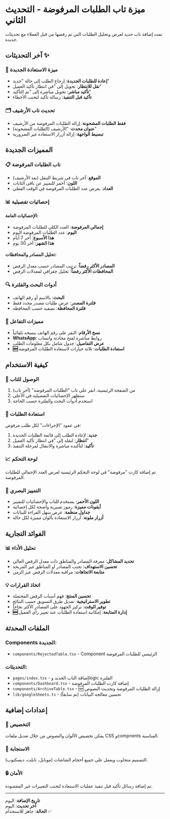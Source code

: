 # ميزة تاب الطلبات المرفوضة - التحديث الثاني

تمت إضافة تاب جديد لعرض وتحليل الطلبات التي تم رفضها من قبل العملاء مع تحديثات جديدة.

## آخر التحديثات ✨

### 🔄 **ميزة الاستعادة الجديدة**
- **إعادة للطلبات الجديدة**: إرجاع الطلب إلى حالة "جديد"
- **نقل للانتظار**: تحويل إلى "في انتظار تأكيد العميل" 
- **تأكيد مباشر**: تحويل مباشرة إلى "تم التأكيد"
- **تأكيد قبل التنفيذ**: رسالة تأكيد لتجنب الأخطاء

### 🗂️ **تحديث تاب الأرشيف**
- **فقط الطلبات المشحونة**: إزالة الطلبات المرفوضة من الأرشيف
- **عنوان محدث**: "الأرشيف (الطلبات المشحونة)"
- **تبسيط الواجهة**: إزالة أزرار الاستعادة غير الضرورية

## المميزات الجديدة

### 📋 تاب الطلبات المرفوضة
- **الموقع**: آخر تاب في شريط التنقل (بعد الأرشيف)
- **اللون**: أحمر للتمييز عن باقي التابات
- **العداد**: يعرض عدد الطلبات المرفوضة في الوقت الفعلي

### 📊 إحصائيات تفصيلية
#### الإحصائيات العامة:
- **إجمالي المرفوضة**: العدد الكلي للطلبات المرفوضة
- **اليوم**: عدد الطلبات المرفوضة اليوم
- **هذا الأسبوع**: آخر 7 أيام
- **هذا الشهر**: آخر 30 يوم

#### تحليل المصادر والمحافظات:
- **المصادر الأكثر رفضاً**: ترتيب المصادر حسب معدل الرفض
- **المحافظات الأكثر رفضاً**: تحليل جغرافي لمعدلات الرفض

### 🔍 أدوات البحث والفلترة
- **البحث**: بالاسم أو رقم الهاتف
- **فلترة المصدر**: عرض طلبات مصدر محدد فقط
- **فلترة المحافظة**: تصفية حسب المحافظة

### 📱 مميزات التفاعل
- **نسخ الأرقام**: النقر على رقم الهاتف ينسخه تلقائياً
- **WhatsApp**: روابط مباشرة لفتح محادثة واتساب
- **عرض التفاصيل**: جدول شامل بكل معلومات الطلب
- **🆕 استعادة الطلبات**: ثلاثة خيارات لاستعادة الطلبات المرفوضة

## كيفية الاستخدام

### 🎯 الوصول للتاب
1. من الصفحة الرئيسية، انقر على تاب "الطلبات المرفوضة" (آخر تاب)
2. ستظهر الإحصائيات التفصيلية في الأعلى
3. استخدم أدوات البحث والفلترة حسب الحاجة

### 🔄 استعادة الطلبات
في عمود "الإجراءات" لكل طلب مرفوض:
1. **جديد**: لإعادة الطلب إلى قائمة الطلبات الجديدة
2. **انتظار**: لنقله إلى "في انتظار تأكيد العميل"
3. **تأكيد**: لتأكيده مباشرة والانتقال لمرحلة التنفيذ

### 📈 لوحة التحكم
تم إضافة كارت "مرفوضة" في لوحة التحكم الرئيسية لعرض العدد الإجمالي للطلبات المرفوضة.

### 🎨 التمييز البصري
- **اللون الأحمر**: يستخدم للتاب والإحصائيات للتمييز
- **أيقونات مميزة**: رموز تعبيرية واضحة لكل إحصائية
- **جداول منظمة**: عرض سهل القراءة للبيانات
- **أزرار ملونة**: أزرار الاستعادة بألوان مميزة لكل حالة

## الفوائد التجارية

### 📊 تحليل الأداء
- **تحديد المشاكل**: معرفة المصادر والمناطق ذات معدل الرفض العالي
- **تحسين الاستهداف**: تجنب المصادر أو المناطق غير المربحة
- **متابعة الاتجاهات**: مراقبة معدلات الرفض عبر الزمن

### 💡 اتخاذ القرارات
- **تحسين المنتج**: فهم أسباب الرفض المحتملة
- **تطوير الاستراتيجية**: تعديل طرق التسويق حسب النتائج
- **توفير الوقت**: تركيز الجهود على المصادر الأكثر نجاحاً
- **🆕 إدارة المتابعة**: إمكانية استعادة الطلبات عند تغيير رأي العميل

## الملفات المحدثة

### Components الجديدة:
- `components/RejectedTable.tsx` - Component الرئيسي للطلبات المرفوضة

### التحديثات:
- `pages/index.tsx` - إضافة التاب الجديد وlogic الفلترة
- `components/Dashboard.tsx` - إضافة كارت الطلبات المرفوضة
- `components/ArchiveTable.tsx` - 🆕 إزالة الطلبات المرفوضة وتحديث النصوص
- `lib/googleSheets.ts` - تحسين معالجة البيانات (تم سابقاً)

## إعدادات إضافية

### 🔧 التخصيص
يمكن تخصيص الألوان والنصوص من خلال تعديل ملفات CSS وcompnents المناسبة.

### 📱 الاستجابة
التصميم متجاوب ويعمل على جميع أحجام الشاشات (موبايل، تابلت، ديسكتوب).

### 🔒 الأمان
تم إضافة رسائل تأكيد قبل تنفيذ عمليات الاستعادة لتجنب التغييرات غير المقصودة.

---

**تاريخ الإضافة**: اليوم  
**آخر تحديث**: اليوم  
**الحالة**: جاهز للاستخدام ✅ 